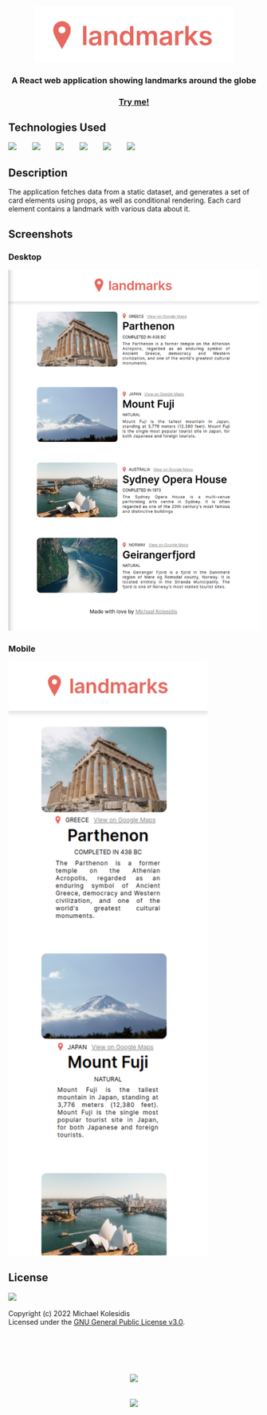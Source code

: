 <div align="center">
  <img src="./images/logo.png" width="400px" />
</div>

<h3 align="center">A React web application showing landmarks around the globe</h3>

<a href="https://react-landmarks.netlify.app/"><h3 align="center">Try me!</h3></a>



## Technologies Used

<a href="https://reactjs.org/"><img src="https://github.com/michaelkolesidis/tech-icons/blob/main/icons/react/react-original.svg" height="50px" /></a>
&nbsp;&nbsp;&nbsp;&nbsp;&nbsp;&nbsp;
<a href="https://en.wikipedia.org/wiki/JavaScript"><img src="https://github.com/michaelkolesidis/tech-icons/blob/main/icons/javascript/javascript-original.svg" height="50px" /></a>
&nbsp;&nbsp;&nbsp;&nbsp;&nbsp;&nbsp;
<a href="https://en.wikipedia.org/wiki/CSS"><img src="https://github.com/michaelkolesidis/tech-icons/blob/main/icons/css3/css3-plain.svg" height="50px" /></a>
&nbsp;&nbsp;&nbsp;&nbsp;&nbsp;&nbsp;
<img src="https://github.com/michaelkolesidis/tech-icons/blob/main/icons/html5/html5-plain.svg" height="50px" />
&nbsp;&nbsp;&nbsp;&nbsp;&nbsp;&nbsp;
<a href="https://webpack.js.org/"><img src="https://github.com/michaelkolesidis/tech-icons/blob/main/icons/webpack/webpack-original.svg" height="50px" /></a>
&nbsp;&nbsp;&nbsp;&nbsp;&nbsp;&nbsp;
<a href="https://www.npmjs.com/"><img src="https://github.com/michaelkolesidis/tech-icons/blob/main/icons/npm/npm-original-wordmark.svg" height="50px" /></a>



## Description

The application fetches data from a static dataset, and generates a set of card elements using props, as well as conditional rendering. Each card element contains a landmark with various data about it.



## Screenshots

### Desktop
<img src="./images/screenshot.png" width="600px" />

### Mobile
<img src="./images/screenshot-mobile.png" width="400px" />



## License

<a href="https://www.gnu.org/licenses/gpl-3.0.html"><img src="https://upload.wikimedia.org/wikipedia/commons/9/93/GPLv3_Logo.svg" height="100px" /></a>

Copyright (c) 2022 Michael Kolesidis<br>
Licensed under the [GNU General Public License v3.0](https://www.gnu.org/licenses/gpl-3.0.html).



<br>
<br>



[//]: # (Free Software)
<div align="center">
  <br>
  <br>

  <a href="https://github.com/michaelkolesidis/made-with-linux" target="_blank"><img src="https://upload.wikimedia.org/wikipedia/commons/thumb/f/f9/Made_with_Linux.png/240px-Made_with_Linux.png"></a>
</div>
<br>                                                      
<div align="center">
  <a href="https://endsoftwarepatents.org/innovating-without-patents"><img style="height: 90px;" src="https://static.fsf.org/nosvn/esp/logos/innovating-without-patents.svg"></a>
</div>
